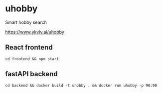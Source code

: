 # uhobby
Smart hobby search

https://www.ykvlv.ai/uhobby

## React frontend
```
cd frontend && npm start
```

## fastAPI backend
```
cd backend && docker build -t uhobby . && docker run uhobby -p 90:90
```
